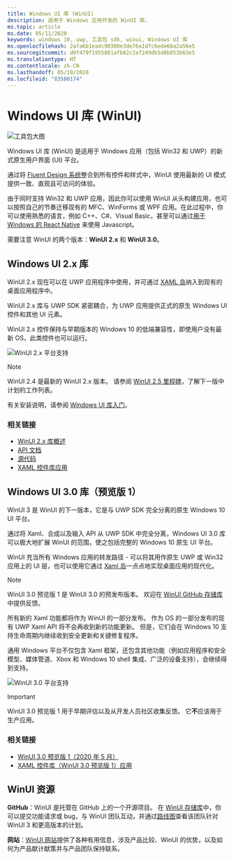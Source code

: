 ```yaml
---
title: Windows UI 库 (WinUI)
description: 适用于 Windows 应用开发的 WinUI 库。
ms.topic: article
ms.date: 05/11/2020
keywords: windows 10, uwp, 工具包 sdk, winui, Windows UI 库
ms.openlocfilehash: 2afa6b1eadc98300e3de76a1dfc6ede66a2a56e5
ms.sourcegitcommit: d0f479f1955881afb62c2af249db5d0b053b63e5
ms.translationtype: HT
ms.contentlocale: zh-CN
ms.lasthandoff: 05/19/2020
ms.locfileid: "83580174"
---
```

# <a name="windows-ui-library-winui"></a>Windows UI 库 (WinUI)

![工具包大图](../images/logo-winui.png)

Windows UI 库 (WinUI) 是适用于 Windows 应用（包括 Win32 和 UWP）的新式原生用户界面 (UI) 平台。

通过将 [Fluent Design 系统](https://www.microsoft.com/design/fluent/#/)整合到所有控件和样式中，WinUI 使用最新的 UI 模式提供一致、直观且可访问的体验。

由于同时支持 Win32 和 UWP 应用，因此你可以使用 WinUI 从头构建应用，也可以按照自己的节奏迁移现有的 MFC、WinForms 或 WPF 应用。在此过程中，你可以使用熟悉的语言，例如 C++、C#、Visual Basic，甚至可以通过[用于 Windows 的 React Native](https://microsoft.github.io/react-native-windows/) 来使用 Javascript。

需要注意 WinUI 的两个版本：**WinUI 2.x** 和 **WinUI 3.0**。

## <a name="windows-ui-2x-library"></a>Windows UI 2.x 库

WinUI 2.x 现在可以在 UWP 应用程序中使用，并可通过 [XAML 岛](/windows/apps/desktop/modernize/xaml-islands)纳入到现有的桌面应用程序中。

WinUI 2.x 库与 UWP SDK 紧密耦合，为 UWP 应用提供正式的原生 Windows UI 控件和其他 UI 元素。

WinUI 2.x 控件保持与早期版本的 Windows 10 的低端兼容性，即使用户没有最新 OS，此类控件也可以运行。

![WinUI 2.x 平台支持](../images/platforms-winui2.png)

> [!NOTE]
> WinUI 2.4 是最新的 WinUI 2.x 版本。 请参阅 [WinUI 2.5 里程碑](https://github.com/microsoft/microsoft-ui-xaml/milestone/10)，了解下一版中计划的工作列表。

有关安装说明，请参阅 [Windows UI 库入门](winui2/getting-started.md)。

### <a name="related-links"></a>相关链接

- [WinUI 2.x 库概述](winui2/index.md)
- [API 文档](https://docs.microsoft.com/uwp/api/overview/winui/)
- [源代码](https://aka.ms/winui)
- [XAML 控件库应用](https://www.microsoft.com/p/xaml-controls-gallery/9msvh128x2zt)

## <a name="windows-ui-30-library-preview-1"></a>Windows UI 3.0 库（预览版 1）

WinUI 3 是 WinUI 的下一版本，它是与 UWP SDK 完全分离的原生 Windows 10 UI 平台。

通过将 Xaml、合成以及输入 API 从 UWP SDK 中完全分离，Windows UI 3.0 库可以极大地扩展 WinUI 的范围，使之包括完整的 Windows 10 原生 UI 平台。

WinUI 充当所有 Windows 应用的转发路径 - 可以将其用作原生 UWP 或 Win32 应用上的 UI 层，也可以使用它通过 [Xaml 岛](https://docs.microsoft.com/windows/apps/desktop/modernize/xaml-islands)一点点地实现桌面应用的现代化。
 
> [!NOTE]
> WinUI 3.0 预览版 1 是 WinUI 3.0 的预发布版本。 欢迎在 [WinUI GitHub 存储库](https://github.com/microsoft/microsoft-ui-xaml)中提供反馈。

所有新的 Xaml 功能都将作为 WinUI 的一部分发布。 作为 OS 的一部分发布的现有 UWP Xaml API 将不会再收到新的功能更新。 但是，它们会在 Windows 10 支持生命周期内继续收到安全更新和关键修复程序。

通用 Windows 平台不仅包含 Xaml 框架，还包含其他功能（例如应用程序和安全模型、媒体管道、Xbox 和 Windows 10 shell 集成、广泛的设备支持），会继续得到支持。

![WinUI 3.0 平台支持](../images/platforms-winui3.png)

> [!Important]
> WinUI 3.0 预览版 1 用于早期评估以及从开发人员社区收集反馈。 它**不**应该用于生产应用。

### <a name="related-links"></a>相关链接

- [WinUI 3.0 预览版 1（2020 年 5 月）](winui3/index.md)
- [XAML 控件库（WinUI 3.0 预览版 1）应用](https://github.com/microsoft/Xaml-Controls-Gallery/tree/winui3alpha)

## <a name="winui-resources"></a>WinUI 资源

**GitHub**：WinUI 是托管在 GitHub 上的一个开源项目。 在 [WinUI 存储库](https://github.com/microsoft/microsoft-ui-xaml)中，你可以提交功能请求或 bug，与 WinUI 团队互动，并通过[路线图](https://github.com/microsoft/microsoft-ui-xaml/blob/master/docs/roadmap.md)查看该团队针对 WinUI 3 和更高版本的计划。

**网站**：[WinUI 网站](https://aka.ms/winui)提供了各种有用信息，涉及产品比较、WinUI 的优势，以及如何为产品献计献策并与产品团队保持联系。
